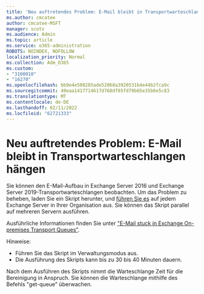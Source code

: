 ```yaml
---
title: 'Neu auftretendes Problem: E-Mail bleibt in Transportwarteschlangen hängen'
ms.author: cmcatee
author: cmcatee-MSFT
manager: scotv
ms.audience: Admin
ms.topic: article
ms.service: o365-administration
ROBOTS: NOINDEX, NOFOLLOW
localization_priority: Normal
ms.collection: Adm_O365
ms.custom:
- "3100010"
- "16270"
ms.openlocfilehash: bb9e4e508285ade52068a3920531b4e44b2fca9c
ms.sourcegitcommit: 49eaa1417714617d768df85fd79b65e35b6e5c83
ms.translationtype: MT
ms.contentlocale: de-DE
ms.lasthandoff: 02/11/2022
ms.locfileid: "62721333"
---
```

# <a name="emerging-issue-email-stuck-in-transport-queues"></a>Neu auftretendes Problem: E-Mail bleibt in Transportwarteschlangen hängen

Sie können den E-Mail-Aufbau in Exchange Server 2016 und Exchange Server 2019-Transportwarteschlangen beobachten. Um das Problem zu beheben, laden Sie ein Skript herunter, und [führen Sie es](https://aka.ms/ResetScanEngineVersion) auf jedem Exchange Server in Ihrer Organisation aus. Sie können das Skript parallel auf mehreren Servern ausführen.

Ausführliche Informationen finden Sie unter ["E-Mail stuck in Exchange On-premises Transport Queues"](https://techcommunity.microsoft.com/t5/exchange-team-blog/email-stuck-in-exchange-on-premises-transport-queues/ba-p/3049447).

Hinweise:  

- Führen Sie das Skript im Verwaltungsmodus aus.
- Die Ausführung des Skripts kann bis zu 30 bis 40 Minuten dauern.

Nach dem Ausführen des Skripts nimmt die Warteschlange Zeit für die Bereinigung in Anspruch. Sie können die Warteschlange mithilfe des Befehls "get-queue" überwachen.
